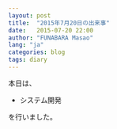 ```yaml
---
layout: post
title:  "2015年7月20日の出来事"
date:   2015-07-20 22:00
author: "FUNABARA Masao"
lang: "ja"
categories: blog
tags: diary
---
```


本日は、

* システム開発

を行いました。
